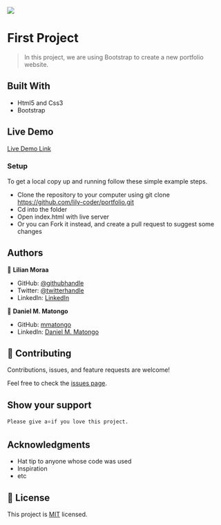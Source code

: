 ![](https://img.shields.io/badge/Microverse-blueviolet)

# First Project

> In this project, we are using Bootstrap to create a new portfolio website. 

## Built With

- Html5 and Css3
- Bootstrap

## Live Demo

[Live Demo Link](https://livedemo.com)

### Setup
To get a local copy up and running follow these simple example steps.

- Clone the repository to your computer using git clone https://github.com/lily-coder/portfolio.git
- Cd into the folder
- Open index.html with live server
- Or you can Fork it instead, and create a pull request to suggest some changes

## Authors

👤 **Lilian Moraa**

- GitHub: [@githubhandle](https://github.com/lily-coder/lily-coder)
- Twitter: [@twitterhandle](https://mobile.twitter.com/LilianM53742529)
- LinkedIn: [LinkedIn](https://www.linkedin.com/in/lilian-moraa-99950b1b8)

👤 **Daniel M. Matongo**

- GitHub: [mmatongo](https://github.com/mmatongo)
- LinkedIn: [Daniel M. Matongo](https://linkedin.com/in/mmatongo)

## 🤝 Contributing

Contributions, issues, and feature requests are welcome!

Feel free to check the [issues page](../../issues/).

## Show your support

    Please give a⭐️if you love this project.
## Acknowledgments

- Hat tip to anyone whose code was used
- Inspiration
- etc

## 📝 License

This project is [MIT](./MIT.md) licensed.